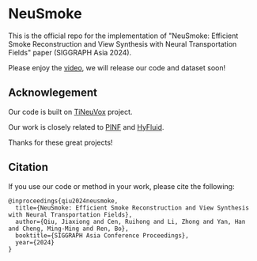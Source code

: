 # NeuSmoke
This is the official repo for the implementation of "NeuSmoke: Efficient Smoke Reconstruction and View Synthesis with Neural Transportation Fields" paper (SIGGRAPH Asia 2024).

Please enjoy the [video](https://drive.google.com/file/d/19loAB8ArgWLY8FGT-JKXmF30lUlpHrQE/view?usp=sharing), we will release our code and dataset soon!

## Acknowlegement
Our code is built on [TiNeuVox](https://github.com/hustvl/TiNeuVox) project. 

Our work is closely related to [PINF](https://github.com/RachelCmy/pinf_smoke) and [HyFluid](https://github.com/y-zheng18/HyFluid).

Thanks for these great projects!

## Citation 
If you use our code or method in your work, please cite the following:
```
@inproceedings{qiu2024neusmoke,
  title={NeuSmoke: Efficient Smoke Reconstruction and View Synthesis with Neural Transportation Fields},
  author={Qiu, Jiaxiong and Cen, Ruihong and Li, Zhong and Yan, Han and Cheng, Ming-Ming and Ren, Bo},
  booktitle={SIGGRAPH Asia Conference Proceedings},
  year={2024}
}

